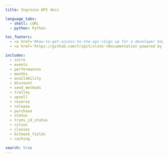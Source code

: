 ```yaml
---
title: Ingresso API docs

language_tabs:
  - shell: cURL
  - python: Python

toc_footers:
  - <a href='#how-to-get-access-to-the-api'>Sign up for a developer key</a>
  - <a href='https://github.com/tripit/slate'>Documentation powered by Slate</a>

includes:
  - intro
  - events
  - performances
  - months
  - availability
  - discount
  - send_methods
  - trolley
  - upsell
  - reserve
  - release
  - purchase
  - status
  - trans_id_status
  - cities
  - classes
  - bitmask_fields
  - caching

search: true
---
```

